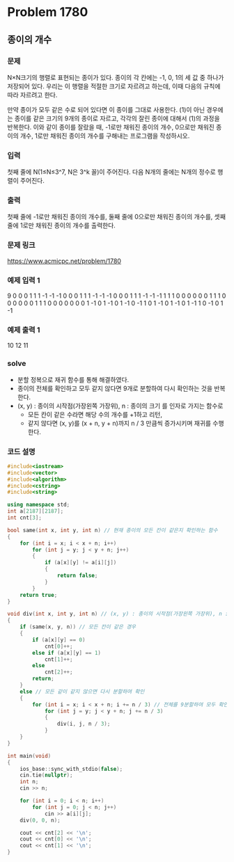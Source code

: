 # Problem 1780

## 종이의 개수

### 문제
N×N크기의 행렬로 표현되는 종이가 있다. 종이의 각 칸에는 -1, 0, 1의 세 값 중 하나가 저장되어 있다. 우리는 이 행렬을 적절한 크기로 자르려고 하는데, 이때 다음의 규칙에 따라 자르려고 한다.

만약 종이가 모두 같은 수로 되어 있다면 이 종이를 그대로 사용한다.
(1)이 아닌 경우에는 종이를 같은 크기의 9개의 종이로 자르고, 각각의 잘린 종이에 대해서 (1)의 과정을 반복한다.
이와 같이 종이를 잘랐을 때, -1로만 채워진 종이의 개수, 0으로만 채워진 종이의 개수, 1로만 채워진 종이의 개수를 구해내는 프로그램을 작성하시오.

### 입력
첫째 줄에 N(1≤N≤3^7, N은 3^k 꼴)이 주어진다. 다음 N개의 줄에는 N개의 정수로 행렬이 주어진다.

### 출력
첫째 줄에 -1로만 채워진 종이의 개수를, 둘째 줄에 0으로만 채워진 종이의 개수를, 셋째 줄에 1로만 채워진 종이의 개수를 출력한다.

### 문제 링크
<https://www.acmicpc.net/problem/1780>

### 예제 입력 1
9
0 0 0 1 1 1 -1 -1 -1
0 0 0 1 1 1 -1 -1 -1
0 0 0 1 1 1 -1 -1 -1
1 1 1 0 0 0 0 0 0
1 1 1 0 0 0 0 0 0
1 1 1 0 0 0 0 0 0
0 1 -1 0 1 -1 0 1 -1
0 -1 1 0 1 -1 0 1 -1
0 1 -1 1 0 -1 0 1 -1

### 예제 출력 1
10
12
11

### solve
- 분할 정복으로 재귀 함수를 통해 해결하였다.
- 종이의 전체를 확인하고 모두 같지 않다면 9개로 분할하여 다시 확인하는 것을 반복한다.
- (x, y) : 종이의 시작점(가장왼쪽 가장위), n : 종이의 크기 를 인자로 가지는 함수로
	- 모든 칸이 같은 수라면 해당 수의 개수를 +1하고 리턴,
	- 같지 않다면 (x, y)를 (x + n, y + n)까지 n / 3 만큼씩 증가시키며 재귀를 수행한다.


### 코드 설명
```C++
#include<iostream>
#include<vector>
#include<algorithm>
#include<cstring>
#include<string>

using namespace std;
int a[2187][2187];
int cnt[3];

bool same(int x, int y, int n) // 현재 종이의 모든 칸이 같은지 확인하는 함수
{
	for (int i = x; i < x + n; i++)
		for (int j = y; j < y + n; j++)
		{
			if (a[x][y] != a[i][j])
			{
				return false;
			}
		}
	return true;
}

void div(int x, int y, int n) // (x, y) : 종이의 시작점(가장왼쪽 가장위), n : 종이의 크기
{
	if (same(x, y, n)) // 모든 칸이 같은 경우
	{
		if (a[x][y] == 0)
			cnt[0]++;
		else if (a[x][y] == 1)
			cnt[1]++;
		else
			cnt[2]++;
		return;
	}
	else // 모든 같이 같지 않으면 다시 분할하여 확인
	{
		for (int i = x; i < x + n; i += n / 3) // 전체를 9분할하여 모두 확인
			for (int j = y; j < y + n; j += n / 3)
			{
				div(i, j, n / 3);
			}
	}
}

int main(void)
{
	ios_base::sync_with_stdio(false);
	cin.tie(nullptr);
	int n;
	cin >> n;

	for (int i = 0; i < n; i++)
		for (int j = 0; j < n; j++)
			cin >> a[i][j];
	div(0, 0, n);

	cout << cnt[2] << '\n';
	cout << cnt[0] << '\n';
	cout << cnt[1] << '\n';
}

```
